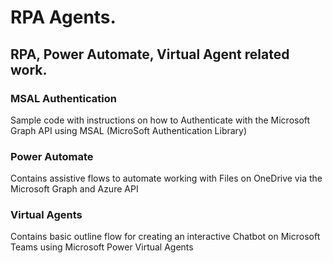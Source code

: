 # RPA Agents.

## RPA, Power Automate, Virtual Agent related work.

### MSAL Authentication

Sample code with instructions on how to Authenticate with the Microsoft Graph API using MSAL (MicroSoft Authentication Library)

### Power Automate

Contains assistive flows to automate working with Files on OneDrive via the Microsoft Graph and Azure API

### Virtual Agents

Contains basic outline flow for creating an interactive Chatbot on Microsoft Teams using Microsoft Power Virtual Agents